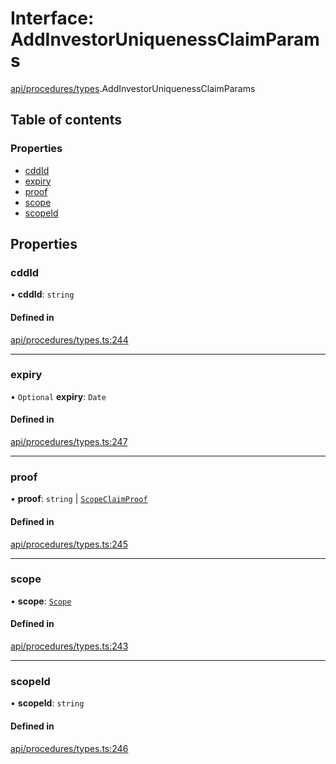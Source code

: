 # Interface: AddInvestorUniquenessClaimParams

[api/procedures/types](../wiki/api.procedures.types).AddInvestorUniquenessClaimParams

## Table of contents

### Properties

- [cddId](../wiki/api.procedures.types.AddInvestorUniquenessClaimParams#cddid)
- [expiry](../wiki/api.procedures.types.AddInvestorUniquenessClaimParams#expiry)
- [proof](../wiki/api.procedures.types.AddInvestorUniquenessClaimParams#proof)
- [scope](../wiki/api.procedures.types.AddInvestorUniquenessClaimParams#scope)
- [scopeId](../wiki/api.procedures.types.AddInvestorUniquenessClaimParams#scopeid)

## Properties

### cddId

• **cddId**: `string`

#### Defined in

[api/procedures/types.ts:244](https://github.com/PolymathNetwork/polymesh-sdk/blob/c6fe1be3/src/api/procedures/types.ts#L244)

___

### expiry

• `Optional` **expiry**: `Date`

#### Defined in

[api/procedures/types.ts:247](https://github.com/PolymathNetwork/polymesh-sdk/blob/c6fe1be3/src/api/procedures/types.ts#L247)

___

### proof

• **proof**: `string` \| [`ScopeClaimProof`](../wiki/api.procedures.types.ScopeClaimProof)

#### Defined in

[api/procedures/types.ts:245](https://github.com/PolymathNetwork/polymesh-sdk/blob/c6fe1be3/src/api/procedures/types.ts#L245)

___

### scope

• **scope**: [`Scope`](../wiki/types.Scope)

#### Defined in

[api/procedures/types.ts:243](https://github.com/PolymathNetwork/polymesh-sdk/blob/c6fe1be3/src/api/procedures/types.ts#L243)

___

### scopeId

• **scopeId**: `string`

#### Defined in

[api/procedures/types.ts:246](https://github.com/PolymathNetwork/polymesh-sdk/blob/c6fe1be3/src/api/procedures/types.ts#L246)
